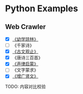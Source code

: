 # Python Examples

## Web Crawler

- [x] [《幼学琼林》](https://so.gushiwen.org/guwen/book_70.aspx)
- [ ] 《千家诗》
- [x] [《古文观止》](https://so.gushiwen.org/wenyan/guanzhi.aspx)
- [x] 《唐诗三百首》
- [x] [《声律启蒙》](https://so.gushiwen.org/guwen/book_114.aspx)
- [ ] 《文字蒙求》
- [x] [《增广贤文》](https://so.gushiwen.org/guwen/book_69.aspx)

TODO: 内容对比校验
